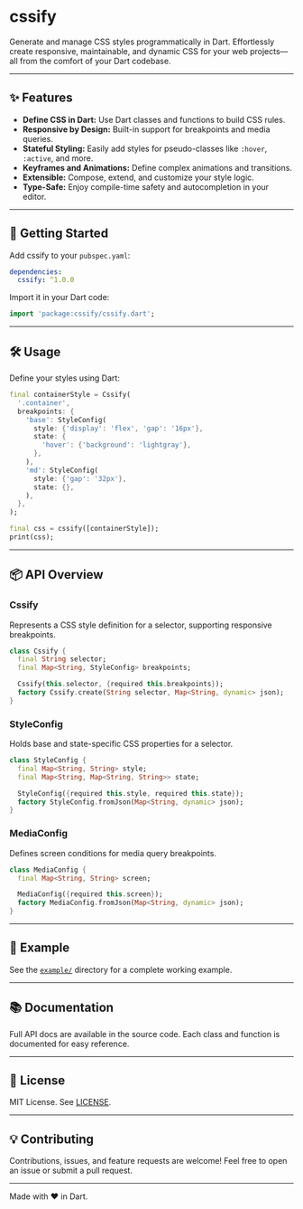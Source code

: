 # cssify

Generate and manage CSS styles programmatically in Dart. Effortlessly create responsive, maintainable, and dynamic CSS for your web projects—all from the comfort of your Dart codebase.

---

## ✨ Features

- **Define CSS in Dart:** Use Dart classes and functions to build CSS rules.
- **Responsive by Design:** Built-in support for breakpoints and media queries.
- **Stateful Styling:** Easily add styles for pseudo-classes like `:hover`, `:active`, and more.
- **Keyframes and Animations:** Define complex animations and transitions.
- **Extensible:** Compose, extend, and customize your style logic.
- **Type-Safe:** Enjoy compile-time safety and autocompletion in your editor.

---

## 🚀 Getting Started

Add cssify to your `pubspec.yaml`:

```yaml
dependencies:
  cssify: ^1.0.0
```

Import it in your Dart code:

```dart
import 'package:cssify/cssify.dart';
```

---

## 🛠️ Usage

Define your styles using Dart:

```dart
final containerStyle = Cssify(
  '.container',
  breakpoints: {
    'base': StyleConfig(
      style: {'display': 'flex', 'gap': '16px'},
      state: {
        'hover': {'background': 'lightgray'},
      },
    ),
    'md': StyleConfig(
      style: {'gap': '32px'},
      state: {},
    ),
  },
);

final css = cssify([containerStyle]);
print(css);
```

---

## 📦 API Overview

### Cssify

Represents a CSS style definition for a selector, supporting responsive breakpoints.

```dart
class Cssify {
  final String selector;
  final Map<String, StyleConfig> breakpoints;

  Cssify(this.selector, {required this.breakpoints});
  factory Cssify.create(String selector, Map<String, dynamic> json);
}
```

### StyleConfig

Holds base and state-specific CSS properties for a selector.

```dart
class StyleConfig {
  final Map<String, String> style;
  final Map<String, Map<String, String>> state;

  StyleConfig({required this.style, required this.state});
  factory StyleConfig.fromJson(Map<String, dynamic> json);
}
```

### MediaConfig

Defines screen conditions for media query breakpoints.

```dart
class MediaConfig {
  final Map<String, String> screen;

  MediaConfig({required this.screen});
  factory MediaConfig.fromJson(Map<String, dynamic> json);
}
```

---

## 📖 Example

See the [`example/`](example/) directory for a complete working example.

---

## 📚 Documentation

Full API docs are available in the source code. Each class and function is documented for easy reference.

---

## 📝 License

MIT License. See [LICENSE](LICENSE).

---

## 💡 Contributing

Contributions, issues, and feature requests are welcome! Feel free to open an issue or submit a pull request.

---

Made with ❤️ in Dart.
